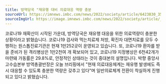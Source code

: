 ```yaml
---
title: 방역당국 "재유행 대비 의료대응 역량 충분
sourceUrl: https://imnews.imbc.com/news/2022/society/article/6423830_35673.html
sourceImgUrl: https://image.imnews.imbc.com/news/2022/society/article/__icsFiles/afieldfile/2022/11/04/s2022110405.jpg
---
```

코로나19 재확산이 시작된 가운데, 방역당국은 재유행 대응을 위한 의료역량이 충분한 상황이라고 밝혔습니다.
코로나19 검사와 먹는치료제 처방, 확진자 대면치료를 모두 수행하는 원스톱진료기관은 현재 1만252곳이 운영되고 있습니다.
또, 코로나19 환자를 받을 준비가 된 격리병상은 1만2천여 개 확보되어 있고, 코로나19 지정병상은 6천42개가 마련돼 가동률은 29.8%로, 안정적인 상태라는 것이 중대본의 설명입니다.
박향 중앙사고수습본부 방역총괄반장은 오늘 브리핑에서 "현재 의료대응체계는 재유행 발생에도 즉시 대응할 수 있도록 충분한 역량은 갖추고 있다"며 일반의료체계 전환이 착실하게 진행되고 있다고 밝혔습니다.